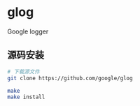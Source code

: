 # glog
Google logger

## 源码安装
```sh
# 下载源文件
git clone https://github.com/google/glog

make
make install
```